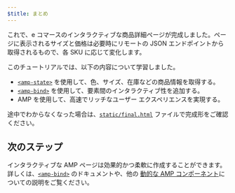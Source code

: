 ```yaml
---
$title: まとめ
---
```


これで、e コマースのインタラクティブな商品詳細ページが完成しました。ページに表示されるサイズと価格は必要時にリモートの JSON エンドポイントから取得されるもので、各 SKU に応じて変化します。

このチュートリアルでは、以下の内容について学習しました。

- [`<amp-state>`](/ja/docs/reference/components/amp-bind.html#state) を使用して、色、サイズ、在庫などの商品情報を取得する。
- [`<amp-bind>`](/ja/docs/reference/components/amp-bind.html) を使用して、要素間のインタラクティブ性を追加する。
- AMP を使用して、高速でリッチなユーザー エクスペリエンスを実現する。

途中でわからなくなった場合は、[`static/final.html`](https://github.com/googlecodelabs/advanced-interactivity-in-amp/blob/master/static/final.html) ファイルで完成形をご確認ください。


## 次のステップ

インタラクティブな AMP ページは効果的かつ柔軟に作成することができます。詳しくは、[`<amp-bind>`](/ja/docs/reference/components/amp-bind.html) のドキュメントや、他の [動的な AMP コンポーネント](/ja/docs/reference/components#動的コンテンツ)についての説明をご覧ください。
 
